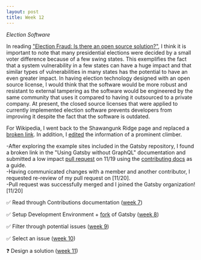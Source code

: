 ```yaml
---
layout: post
title: Week 12
---
```



*Election Software*

In reading ["Election Fraud: Is there an open source solution?"][6], I think it is important to note that many presidential elections were decided by a small voter difference because of a few swing states. This exemplifies the fact that a system vulnerability in a few states can have a huge impact and that similar types of vulnerabilities in many states has the potential to have an even greater impact. In having election technology designed with an open source license, I would think that the software would be more robust and resistant to external tampering as the software would be engineered by the same community that uses it compared to having it outsourced to a private company. At present, the closed source licenses that were applied to currently implemented election software prevents developers from improving it despite the fact that the software is outdated.

For Wikipedia, I went back to the Shawangunk Ridge page and replaced a [broken link][10]. In addition, I [edited][11] the information of a prominent climber.

<!-- I navigated to the Community Portal, and then the subtopic ["Maintenance in General"][7] under the header "Content Organization" header. -->

-After exploring the example sites included in the Gatsby repository, I found a broken link in the "Using Gatsby without GraphQL" documentation and submitted a low impact [pull request][8] on 11/19 using the [contributing docs][9] as a guide.  
-Having communicated changes with a member and another contributor, I requested re-review of my pull request on [11/20].  
-Pull request was successfully merged and I joined the Gatsby organization! [11/20]

<!--
made blog post on unstructured data a relative link
	/docs/blog/2018-10-25-using-gatsby-without-graphql/index.md
https://www.gatsbyjs.org/docs/using-gatsby-without-graphql/
-->


✅ Read through Contributions documentation ([week 7][1])

✅ Setup Development Environment + [fork][2] of Gatsby ([week 8][3])

✅ Filter through potential issues ([week 9][4])

✅ Select an issue ([week 10][5])

❓ Design a solution ([week 11][12])

[1]: https://hunter-college-ossd-fall-2019.github.io/sjku1-weekly/week07/
[2]: https://github.com/sjku1/gatsby
[3]: https://hunter-college-ossd-fall-2019.github.io/sjku1-weekly/week08/
[4]: https://hunter-college-ossd-fall-2019.github.io/sjku1-weekly/week09/
[5]: https://hunter-college-ossd-fall-2019.github.io/sjku1-weekly/week10/
[6]: https://opensource.com/article/19/9/voting-fraud-open-source-solution?
[7]: https://commons.wikimedia.org/wiki/Category:Commons_maintenance_content
[8]: https://github.com/gatsbyjs/gatsby/pull/19645
[9]: https://github.com/gatsbyjs/gatsby/blob/master/CONTRIBUTING.md
[10]: https://en.wikipedia.org/w/index.php?title=Shawangunk_Ridge&diff=prev&oldid=927054342
[11]: https://en.wikipedia.org/w/index.php?title=Alex_Megos&diff=prev&oldid=927069198
[12]: https://hunter-college-ossd-fall-2019.github.io/sjku1-weekly/week11/
